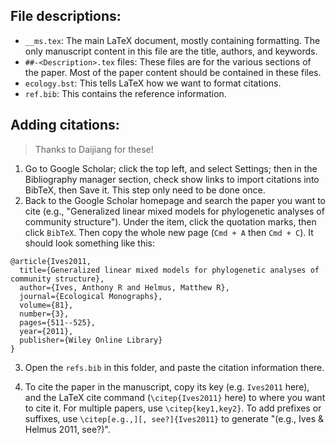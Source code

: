 

## File descriptions:

- `__ms.tex`: The main LaTeX document, mostly containing formatting.
  The only manuscript content in this file are the title, authors, and keywords.
- `##-<Description>.tex` files: These files are for the various sections of 
  the paper. Most of the paper content should be contained in these files.
- `ecology.bst`: This tells LaTeX how we want to format citations.
- `ref.bib`: This contains the reference information.


## Adding citations:

> Thanks to Daijiang for these!

1. Go to Google Scholar; click the top left, and select Settings; then in the
   Bibliography manager section, check show links to import citations into BibTeX, 
   then Save it. This step only need to be done once.
2. Back to the Google Scholar homepage and search the paper you want to cite 
  (e.g., "Generalized linear mixed models for phylogenetic analyses of community structure"). 
  Under the item, click the quotation marks, then click `BibTeX`.
  Then copy the whole new page (`Cmd + A` then `Cmd + C`).
  It should look something like this:

```
@article{Ives2011,
  title={Generalized linear mixed models for phylogenetic analyses of community structure},
  author={Ives, Anthony R and Helmus, Matthew R},
  journal={Ecological Monographs},
  volume={81},
  number={3},
  pages={511--525},
  year={2011},
  publisher={Wiley Online Library}
}
```

3. Open the `refs.bib` in this folder, and paste the citation information there.

4. To cite the paper in the manuscript, copy its key (e.g. `Ives2011` here),
   and the LaTeX cite command (`\citep{Ives2011}` here) to where you
   want to cite it. For multiple papers, use `\citep{key1,key2}`.
   To add prefixes or suffixes, use `\citep[e.g.,][, see?]{Ives2011}` to
   generate "(e.g., Ives & Helmus 2011, see?)".

